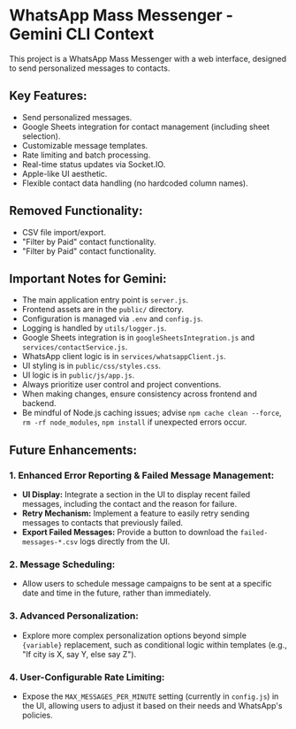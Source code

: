 # WhatsApp Mass Messenger - Gemini CLI Context

This project is a WhatsApp Mass Messenger with a web interface, designed to send personalized messages to contacts.

## Key Features:
- Send personalized messages.
- Google Sheets integration for contact management (including sheet selection).
- Customizable message templates.
- Rate limiting and batch processing.
- Real-time status updates via Socket.IO.
- Apple-like UI aesthetic.
- Flexible contact data handling (no hardcoded column names).

## Removed Functionality:
- CSV file import/export.
- "Filter by Paid" contact functionality.
- "Filter by Paid" contact functionality.

## Important Notes for Gemini:
- The main application entry point is `server.js`.
- Frontend assets are in the `public/` directory.
- Configuration is managed via `.env` and `config.js`.
- Logging is handled by `utils/logger.js`.
- Google Sheets integration is in `googleSheetsIntegration.js` and `services/contactService.js`.
- WhatsApp client logic is in `services/whatsappClient.js`.
- UI styling is in `public/css/styles.css`.
- UI logic is in `public/js/app.js`.
- Always prioritize user control and project conventions.
- When making changes, ensure consistency across frontend and backend.
- Be mindful of Node.js caching issues; advise `npm cache clean --force`, `rm -rf node_modules`, `npm install` if unexpected errors occur.

## Future Enhancements:

### 1. Enhanced Error Reporting & Failed Message Management:
- **UI Display:** Integrate a section in the UI to display recent failed messages, including the contact and the reason for failure.
- **Retry Mechanism:** Implement a feature to easily retry sending messages to contacts that previously failed.
- **Export Failed Messages:** Provide a button to download the `failed-messages-*.csv` logs directly from the UI.

### 2. Message Scheduling:
- Allow users to schedule message campaigns to be sent at a specific date and time in the future, rather than immediately.

### 3. Advanced Personalization:
- Explore more complex personalization options beyond simple `{variable}` replacement, such as conditional logic within templates (e.g., "If city is X, say Y, else say Z").

### 4. User-Configurable Rate Limiting:
- Expose the `MAX_MESSAGES_PER_MINUTE` setting (currently in `config.js`) in the UI, allowing users to adjust it based on their needs and WhatsApp's policies.